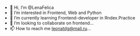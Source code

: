 - 👋 Hi, I’m @LenaFelica
- 👀 I’m interested in  Frontend, Web and Python
- 🌱 I’m currently learning Frontend-developer in Яndex.Practice
- 💞️ I’m looking to collaborate on frontend...
- 📫 How to reach me leonatdg@mail.ru...

<!---
LenaFelica/LenaFelica is a ✨ special ✨ repository because its `README.md` (this file) appears on your GitHub profile.
You can click the Preview link to take a look at your changes.
--->
